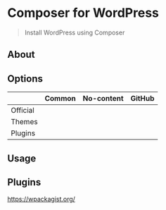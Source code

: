 # Composer for WordPress

> Install WordPress using Composer

## About

## Options

|  |Common|No-content|GitHub
|--|--|--|--
|Official|||
|Themes|||
|Plugins|||

## Usage

## Plugins

https://wpackagist.org/

